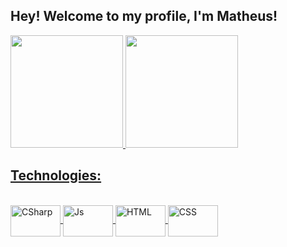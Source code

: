 ## Hey! Welcome to my profile, I'm Matheus!

<div>
    <a href="https://github.com/Matheusllb">
    <img height="180em" src="https://github-readme-stats.vercel.app/api?username=Matheusllb&show_icons=true&theme=dark&border_color=ff303e&text_color=ff303e&title_color=ff303e&icon_color=ff303e&include_all_commits=true&count_private=true"/>
    <img height="180em" src="https://github-readme-stats.vercel.app/api/top-langs/?username=Matheusllb&layout=compact&langs_count=16&theme=dark&border_color=ff303e&text_color=ff303e&title_color=ff303e&icon_color=ff303e"/>
</div>

## Technologies:

<div style=display: inline_block><br>
    <img align="center" alt="CSharp" height=50 width= 80 align="center" src="https://cdn.jsdelivr.net/gh/devicons/devicon/icons/csharp/csharp-original.svg" />  
    <img align="center" alt="Js" height=50 width= 80 align="center" src="https://cdn.jsdelivr.net/gh/devicons/devicon/icons/javascript/javascript-original.svg" />   
    <img align="center" alt="HTML" height=50 width= 80 align="center" src="https://cdn.jsdelivr.net/gh/devicons/devicon/icons/html5/html5-original.svg" /> 
    <img align="center" alt="CSS" height=50 width= 80 align="center" src="https://cdn.jsdelivr.net/gh/devicons/devicon/icons/css3/css3-original.svg" />
</div>
